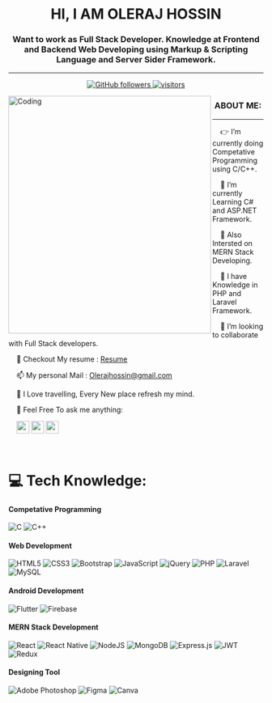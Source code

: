 <h1 align="center">HI, I AM OLERAJ HOSSIN</h1>
<h3 align="center">Want to work as Full Stack Developer. Knowledge at Frontend and Backend Web Developing using Markup & Scripting Language and Server Sider Framework.</h3><hr>
<p align="center">
  <a href="https://github.com/oleraj09?tab=followers">
    <img alt="GitHub followers" src="https://img.shields.io/github/followers/oleraj09?color=green&logo=github">
  </a>
  <a href="https://github.com/oleraj09/">
    <img src="https://komarev.com/ghpvc/?username=oleraj09" alt="visitors" />
  </a>

</p>
<img align="left" alt="Coding" width="400" height="470" src="https://cdn.dribbble.com/users/1162077/screenshots/5403918/focus-animation.gif">

   <h3 align="center">ABOUT ME: </h3><hr>
   <p align="left">
  
   &nbsp; &nbsp; 👉 I’m currently doing Competative Programming using C/C++.
  
   &nbsp; &nbsp; 💞️ I’m currently Learning C# and ASP.NET Framework.

   &nbsp; &nbsp; 🌱 Also Intersted on MERN Stack Developing.
  
   &nbsp; &nbsp; 💬 I have Knowledge in PHP and Laravel Framework.
  
   &nbsp; &nbsp; 👯 I’m looking to collaborate with Full Stack developers.
   
   &nbsp; &nbsp; 👯 Checkout My resume : [Resume](https://github.com/Oleraj09/Oleraj09/blob/master/Oleraj.pdf)
         
   &nbsp; &nbsp; 📫 My personal Mail   : Olerajhossin@gmail.com
         
   &nbsp; &nbsp; 🔭 I Love travelling, Every New place refresh my mind.
  
   &nbsp; &nbsp; 💬 Feel Free To ask me anything: 
   
  &nbsp; &nbsp;   <a href="https://www.linkedin.com/in/oleraj-hossin-2b8b5a19a">
  <img src="https://img.shields.io/badge/linkedin-%230077B5.svg?&style=for-the-badge&logo=linkedin&logoColor=white" height=25></a> 
  <a href="https://www.facebook.com/oleraj.hossin">
  <img src="https://img.shields.io/badge/Facebook-1877F2?style=for-the-badge&logo=facebook&logoColor=white" height=25></a>
  <a href="https://twitter.com/mondoloz">
  <img src="https://img.shields.io/badge/twitter-%231DA1F2.svg?&style=for-the-badge&logo=twitter&logoColor=white" height=25></a> 
  </p>
   
<br>

# 💻 Tech Knowledge:
<h4 align="left">Competative Programming</h4>

![C](https://img.shields.io/badge/c-%2300599C.svg?style=for-the-badge&logo=c&logoColor=white) 
![C++](https://img.shields.io/badge/c++-%2300599C.svg?style=for-the-badge&logo=c%2B%2B&logoColor=white) 
<br>
<h4 align="left">Web Development</h4>

![HTML5](https://img.shields.io/badge/html5-%23E34F26.svg?style=for-the-badge&logo=html5&logoColor=white) 
![CSS3](https://img.shields.io/badge/css3-%231572B6.svg?style=for-the-badge&logo=css3&logoColor=white) 
![Bootstrap](https://img.shields.io/badge/bootstrap-%23563D7C.svg?style=for-the-badge&logo=bootstrap&logoColor=white) 
![JavaScript](https://img.shields.io/badge/javascript-%23323330.svg?style=for-the-badge&logo=javascript&logoColor=%23F7DF1E) 
![jQuery](https://img.shields.io/badge/jquery-%230769AD.svg?style=for-the-badge&logo=jquery&logoColor=white)
![PHP](https://img.shields.io/badge/php-%23777BB4.svg?style=for-the-badge&logo=php&logoColor=white) 
![Laravel](https://img.shields.io/badge/laravel-%23FF2D20.svg?style=for-the-badge&logo=laravel&logoColor=white) 
![MySQL](https://img.shields.io/badge/mysql-%2300f.svg?style=for-the-badge&logo=mysql&logoColor=white) 
<br>
<h4 align="left">Android Development</h4>

![Flutter](https://img.shields.io/badge/Flutter-%2302569B.svg?style=for-the-badge&logo=Flutter&logoColor=white) 
![Firebase](https://img.shields.io/badge/firebase-%23039BE5.svg?style=for-the-badge&logo=firebase) 
<br>

<h4 align="left">MERN Stack Development</h4>

![React](https://img.shields.io/badge/react-%2320232a.svg?style=for-the-badge&logo=react&logoColor=%2361DAFB) 
![React Native](https://img.shields.io/badge/react_native-%2320232a.svg?style=for-the-badge&logo=react&logoColor=%2361DAFB) 
![NodeJS](https://img.shields.io/badge/node.js-6DA55F?style=for-the-badge&logo=node.js&logoColor=white) 
![MongoDB](https://img.shields.io/badge/MongoDB-%234ea94b.svg?style=for-the-badge&logo=mongodb&logoColor=white) 
![Express.js](https://img.shields.io/badge/express.js-%23404d59.svg?style=for-the-badge&logo=express&logoColor=%2361DAFB)
![JWT](https://img.shields.io/badge/JWT-black?style=for-the-badge&logo=JSON%20web%20tokens) 
![Redux](https://img.shields.io/badge/redux-%23593d88.svg?style=for-the-badge&logo=redux&logoColor=white) 
<br>
<h4 align="left">Designing Tool</h4>

![Adobe Photoshop](https://img.shields.io/badge/adobephotoshop-%2331A8FF.svg?style=for-the-badge&logo=adobephotoshop&logoColor=white)
![Figma](https://img.shields.io/badge/figma-%23F24E1E.svg?style=for-the-badge&logo=figma&logoColor=white)
![Canva](https://img.shields.io/badge/Canva-%2300C4CC.svg?style=for-the-badge&logo=Canva&logoColor=white) 



